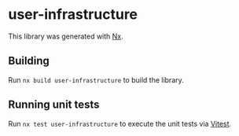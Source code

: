 # user-infrastructure

This library was generated with [Nx](https://nx.dev).

## Building

Run `nx build user-infrastructure` to build the library.

## Running unit tests

Run `nx test user-infrastructure` to execute the unit tests via [Vitest](https://vitest.dev/).
